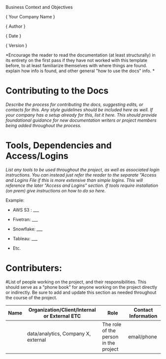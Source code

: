 Business Context and Objectives

{ Your Company Name }

{ Author  }

{ Date }

{ Version }



*Encourage the reader to read the documentation (at least structurally) in its entirety on the first pass if they have not worked with this template before, to at least familiarize themselves with where things are found. explain how info is found, and other general "how to use the docs" info. *

# Contributing to the Docs

*Describe the process for contributing the docs, suggesting edits, or contacts for this. Any style guidelines should be included here as well. If your company has a setup already for this, list it here. This should provide foundational guidance for new documentation writers or project members being added throughout the process.*

# Tools, Dependencies and Access/Logins

*List any tools to be used throughout the project, as well as associated login instructions. You can instead just refer the reader to the separate "Access and Logins File if this is more extensive than simple logins. This will reference the later "Access and Logins" section. If tools require installation (on prem) give instructions on how to do so here.*

Example: 

-   AWS S3 : ___

-   Fivetran: ___

-   Snowflake: ___

-   Tableau: ___

-   Etc.

# Contributers:

#List of people working on the project, and their responsibilities. This should serve as a "phone book" for anyone working on the project directly or indirectly. Be sure to add and update this section as needed throughout the course of the project.


| Name | Organization/Client/Internal or External ETC   | Role                                  | Contact Information |
|------|------------------------------------------------|---------------------------------------|---------------------|
|      | data/analytics, Company X, external            | The role of the person in the project | email/phone         |




